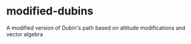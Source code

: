 # modified-dubins
A modified version of Dubin's path based on altitude modifications and vector algebra
